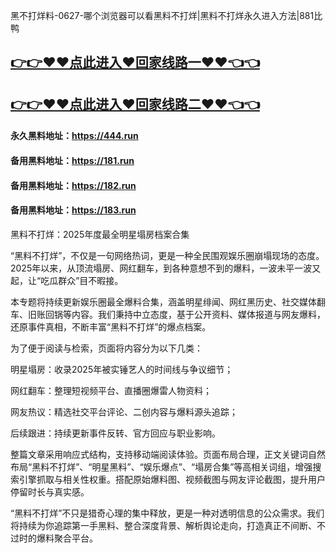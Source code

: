 黑不打烊料-0627-哪个浏览器可以看黑料不打烊|黑料不打烊永久进入方法|881比鸭

## [👉👉♥♥点此进入♥回家线路一♥♥👈👈](https://unpkg.com/182run/index.html)
## [👉👉♥♥点此进入♥回家线路二♥♥👈👈](https://unpkg.com/182-1run/index.html)

#### 永久黑料地址：https://444.run
#### 备用黑料地址：https://181.run
#### 备用黑料地址：https://182.run
#### 备用黑料地址：https://183.run

黑料不打烊：2025年度最全明星塌房档案合集

“黑料不打烊”，不仅是一句网络热词，更是一种全民围观娱乐圈崩塌现场的态度。2025年以来，从顶流塌房、网红翻车，到各种意想不到的爆料，一波未平一波又起，让“吃瓜群众”目不暇接。

本专题将持续更新娱乐圈最全爆料合集，涵盖明星绯闻、网红黑历史、社交媒体翻车、旧账回锅等内容。我们秉持中立态度，基于公开资料、媒体报道与网友爆料，还原事件真相，不断丰富“黑料不打烊”的爆点档案。

为了便于阅读与检索，页面将内容分为以下几类：

明星塌房：收录2025年被实锤艺人的时间线与争议细节；

网红翻车：整理短视频平台、直播圈爆雷人物资料；

网友热议：精选社交平台评论、二创内容与爆料源头追踪；

后续跟进：持续更新事件反转、官方回应与职业影响。

整篇文章采用响应式结构，支持移动端阅读体验。页面布局合理，正文关键词自然布局“黑料不打烊”、“明星黑料”、“娱乐爆点”、“塌房合集”等高相关词组，增强搜索引擎抓取与相关性权重。搭配原始爆料图、视频截图与网友评论截图，提升用户停留时长与真实感。

“黑料不打烊”不只是猎奇心理的集中释放，更是一种对透明信息的公众需求。我们将持续为你追踪第一手黑料、整合深度背景、解析舆论走向，打造真正不间断、不过时的爆料聚合平台。
